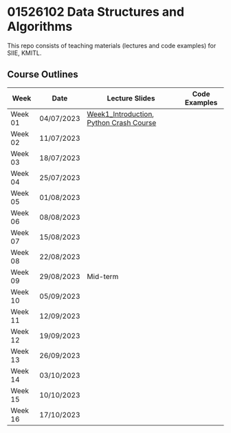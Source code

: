 # 01526102 Data Structures and Algorithms

This repo consists of teaching materials (lectures and code examples) for SIIE, KMITL.

## Course Outlines
|Week| Date | Lecture Slides|Code Examples|
|---|---|---|---|
|Week 01| 04/07/2023 | [Week1_Introduction](https://github.com/noswolf/DSA_BIT/blob/DSA_23/Week1/DSA_Week1.pdf), [Python Crash Course](https://github.com/noswolf/DSA_BIT/blob/DSA_23/Week1/DSA_Python_Crash_Course_stu.pdf)  | |
|Week 02| 11/07/2023 | | |  | 
|Week 03| 18/07/2023 | | |  | 
|Week 04| 25/07/2023 | | |  | 
|Week 05| 01/08/2023 | | |  | 
|Week 06| 08/08/2023 | | |  | 
|Week 07| 15/08/2023 | | |  | 
|Week 08| 22/08/2023 | | | |
|Week 09| 29/08/2023 | Mid-term | |  | 
|Week 10| 05/09/2023 | | |  | 
|Week 11| 12/09/2023 | | |  | 
|Week 12| 19/09/2023 | |  |  | 
|Week 13| 26/09/2023 | | |  | 
|Week 14| 03/10/2023 | | |  | 
|Week 15| 10/10/2023 | | |  | 
|Week 16| 17/10/2023 | | |  | 
